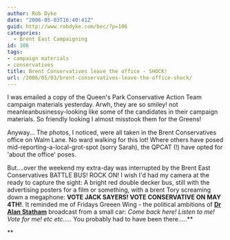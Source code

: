 ```yaml
---
author: Rob Dyke
date: "2006-05-03T16:40:41Z"
guid: http://www.robdyke.com/bec/?p=106
categories:
  - Brent East Campaigning
id: 106
tags:
- campaign materials
- conservatives
title: Brent Conservatives leave the office - SHOCK!
url: /2006/05/03/brent-conservatives-leave-the-office-shock/
---
```

I was emailed a copy of the Queen's Park Conservative Action Team campaign materials yesterday. Arwh, they are so smiley! not meanleanbusinessy-looking like some of the candidates in their campaign materials. So friendly looking I almost misstook them for the Greens!

Anyway... The photos, I noticed, were all taken in the Brent Conservatives office on Walm Lane. No ward walking for this lot! Where others have posed mid-reporting-a-local-grot-spot (sorry Sarah), the QPCAT (!) have opted for 'about the office' poses.

But....over the weekend my extra-day was interrupted by the Brent East Conservatives BATTLE BUS! ROCK ON! I wish I'd had my camera at the ready to capture the sight: A bright red double decker bus, still with the advertising posters for a film or something, with a brent Tory screaming down a megaphone: **VOTE JACK SAYERS! VOTE CONSERVATIVE ON MAY 4TH!**. It reminded me of Fridays Greeen Wing - the political ambitions of **[Dr Alan Statham](http://www.channel4.com/entertainment/tv/microsites/G/greenwing/alan.html)** broadcast from a small car: _Come back here! Listen to me! Vote for me! etc etc....._ You probably had to have been there.....**
  
**